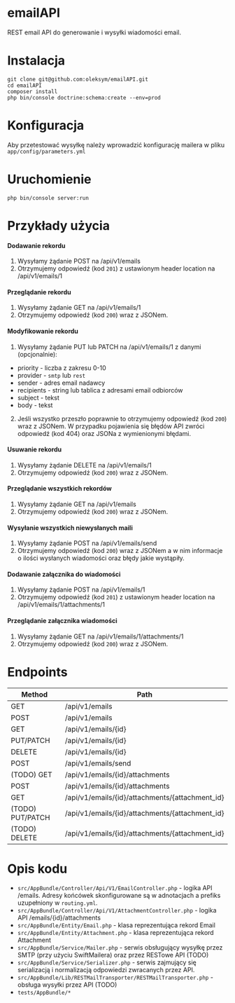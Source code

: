 emailAPI
========

REST email API do generowanie i wysyłki wiadomości email.

# Instalacja
```
git clone git@github.com:oleksym/emailAPI.git
cd emailAPI
composer install
php bin/console doctrine:schema:create --env=prod
```

# Konfiguracja
Aby przetestować wysyłkę należy wprowadzić konfigurację mailera w pliku `app/config/parameters.yml`

# Uruchomienie
`php bin/console server:run`

# Przykłady użycia
#### Dodawanie rekordu
1. Wysyłamy żądanie POST na /api/v1/emails
2. Otrzymujemy odpowiedź (kod `201`) z ustawionym header location na /api/v1/emails/1

#### Przeglądanie rekordu
1. Wysyłamy żądanie GET na /api/v1/emails/1
2. Otrzymujemy odpowiedź (kod `200`) wraz z JSONem.

#### Modyfikowanie rekordu
1. Wysyłamy żądanie PUT lub PATCH na /api/v1/emails/1 z danymi (opcjonalnie):
- priority - liczba z zakresu 0-10
- provider - `smtp` lub `rest`
- sender - adres email nadawcy
- recipients - string lub tablica z adresami email odbiorców
- subject - tekst
- body - tekst
2. Jeśli wszystko przeszło poprawnie to otrzymujemy odpowiedź (kod `200`) wraz z JSONem. W przypadku pojawienia się błędów API zwróci odpowiedź (kod 404) oraz JSONa z wymienionymi błędami.

#### Usuwanie rekordu
1. Wysyłamy żądanie DELETE na /api/v1/emails/1
2. Otrzymujemy odpowiedź (kod `200`) wraz z JSONem.

#### Przeglądanie wszystkich rekordów
1. Wysyłamy żądanie GET na /api/v1/emails
2. Otrzymujemy odpowiedź (kod `200`) wraz z JSONem.

#### Wysyłanie wszystkich niewysłanych maili
1. Wysyłamy żądanie POST na /api/v1/emails/send
2. Otrzymujemy odpowiedź (kod `200`) wraz z JSONem a w nim informacje o ilości wysłanych wiadomości oraz błędy jakie wystąpiły.

#### Dodawanie załącznika do wiadomości
1. Wysyłamy żądanie POST na /api/v1/emails/1
2. Otrzymujemy odpowiedź (kod `201`) z ustawionym header location na /api/v1/emails/1/attachments/1

#### Przeglądanie załącznika wiadomości
1. Wysyłamy żądanie GET na /api/v1/emails/1/attachments/1
2. Otrzymujemy odpowiedź (kod `200`) wraz z JSONem.


# Endpoints
| Method | Path |
| ------ | ------ |
| GET         | /api/v1/emails |
| POST        | /api/v1/emails |
| GET         | /api/v1/emails/{id} |
| PUT/PATCH   | /api/v1/emails/{id} |
| DELETE      | /api/v1/emails/{id} |
| POST        | /api/v1/emails/send |
| (TODO) GET        | /api/v1/emails/{id}/attachments |
| POST        | /api/v1/emails/{id}/attachments |
| GET        | /api/v1/emails/{id}/attachments/{attachment_id} |
| (TODO) PUT/PATCH | /api/v1/emails/{id}/attachments/{attachment_id} |
| (TODO) DELETE | /api/v1/emails/{id}/attachments/{attachment_id} |

# Opis kodu
- `src/AppBundle/Controller/Api/V1/EmailController.php` - logika API /emails. Adresy końcówek skonfigurowane są w adnotacjach a prefiks uzupełniony w `routing.yml`.
- `src/AppBundle/Controller/Api/V1/AttachmentController.php` - logika API /emails/{id}/attachments
- `src/AppBundle/Entity/Email.php` - klasa reprezentująca rekord Email
- `src/AppBundle/Entity/Attachment.php` - klasa reprezentująca rekord Attachment
- `src/AppBundle/Service/Mailer.php` - serwis obsługujący wysyłkę przez SMTP (przy użyciu SwiftMailera) oraz przez RESTowe API (TODO)
- `src/AppBundle/Service/Serializer.php` - serwis zajmujący się serializacją i normalizacją odpowiedzi zwracanych przez API.
- `src/AppBundle/Lib/RESTMailTransporter/RESTMailTransporter.php` - obsługa wysyłki przez API (TODO)
- `tests/AppBundle/*`
